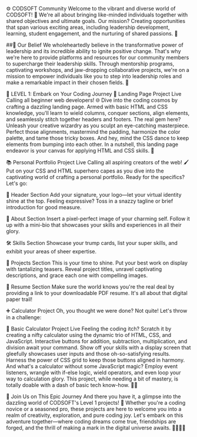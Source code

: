 ⚙️ CODSOFT Community
Welcome to the vibrant and diverse world of CODSOFT! 🌈 We're all about bringing like-minded individuals together with shared objectives and ultimate goals. Our mission? Creating opportunities that span various exciting areas, including leadership development, learning, student engagement, and the nurturing of shared passions. 🚀

##🌟 Our Belief We wholeheartedly believe in the transformative power of leadership and its incredible ability to ignite positive change. That's why we're here to provide platforms and resources for our community members to supercharge their leadership skills. Through mentorship programs, captivating workshops, and jaw-dropping collaborative projects, we're on a mission to empower individuals like you to step into leadership roles and make a remarkable impact in their chosen fields. 💪

🚀 LEVEL 1: Embark on Your Coding Journey
🚀 Landing Page Project Live
Calling all beginner web developers! 🌐 Dive into the coding cosmos by crafting a dazzling landing page. Armed with basic HTML and CSS knowledge, you'll learn to wield columns, conquer sections, align elements, and seamlessly stitch together headers and footers. The real gem here? Unleash your creative wizardry as you sculpt an eye-catching masterpiece. Perfect those alignments, mastermind the padding, harmonize the color palette, and tame those tricky boxes. And hey, mind the CSS dance to keep elements from bumping into each other. In a nutshell, this landing page endeavor is your canvas for applying HTML and CSS skills. 🎨

📚 Personal Portfolio Project Live
Calling all aspiring creators of the web! 🖌️ Put on your CSS and HTML superhero capes as you dive into the captivating world of crafting a personal portfolio. Ready for the specifics? Let's go:

💼 Header Section
Add your signature, your logo—let your virtual identity shine at the top. Feeling expressive? Toss in a snazzy tagline or brief introduction for good measure.

📸 About Section
Insert a pixel-perfect image of your charming self. Follow it up with a mini-bio that showcases your skills and experiences in all their glory.

🛠️ Skills Section
Showcase your trump cards, list your super skills, and exhibit your areas of sheer expertise.

🚀 Projects Section
This is your time to shine. Put your best work on display with tantalizing teasers. Reveal project titles, unravel captivating descriptions, and grace each one with compelling images.

📄 Resume Section
Make sure the world knows you're the real deal by providing a link to your downloadable PDF resume. It's all about that digital paper trail!

➕ Calculator Project
Oh, you thought we were done? Not quite! Let's throw in a challenge:

🧮 Basic Calculator Project Live
Feeling the coding itch? Scratch it by creating a nifty calculator using the dynamic trio of HTML, CSS, and JavaScript. Interactive buttons for addition, subtraction, multiplication, and division await your command. Show off your skills with a display screen that gleefully showcases user inputs and those oh-so-satisfying results. Harness the power of CSS grid to keep those buttons aligned in harmony. And what's a calculator without some JavaScript magic? Employ event listeners, wrangle with if-else logic, wield operators, and even loop your way to calculation glory. This project, while needing a bit of mastery, is totally doable with a dash of basic tech know-how. 🎩🔮

🌟 Join Us on This Epic Journey
And there you have it, a glimpse into the dazzling world of CODSOFT's Level 1 projects! 🌠 Whether you're a coding novice or a seasoned pro, these projects are here to welcome you into a realm of creativity, exploration, and pure coding joy. Let's embark on this adventure together—where coding dreams come true, friendships are forged, and the thrill of making a mark in the digital universe awaits. 👩‍💻👨‍💻
